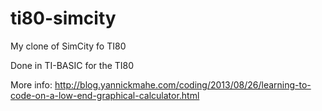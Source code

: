 ti80-simcity
============

My clone of SimCity fo TI80

Done in TI-BASIC for the TI80

More info: http://blog.yannickmahe.com/coding/2013/08/26/learning-to-code-on-a-low-end-graphical-calculator.html